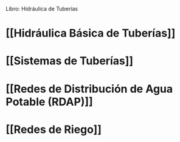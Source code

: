 Libro: Hidráulica de Tuberías 

# [[Hidráulica Básica de Tuberías]]

# [[Sistemas de Tuberías]]

# [[Redes de Distribución de Agua Potable (RDAP)]]

# [[Redes de Riego]]
